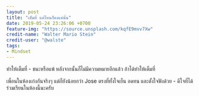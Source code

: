 ```yaml
---
layout: post
title: "เต็มที่ แค่ไหนก็คงแค่นั้น"
date: 2019-05-24 23:26:06 +0700
feature-img: "https://source.unsplash.com/kqfE9mvv7Xw"
credit-name: "Walter Mario Stein"
credit-user: "@walste"
tags:
- Mindset
---
```

ทำให้เต็มที่ - ชนะหรือแพ้ หลังจากนั้นก็ไม่มีความหมายอีกแล้ว ถ้าได้ทำให้เต็มที่

<i class="fa fa-child" style="color:plum"></i>

เพื่อนในห้องเก่งกันจริงๆ แต่ก็ยังน้อยกว่า Jose ตรงที่ทั้งใจเย็น อดทน และตั้งใจฟังด้วย - ดีใจที่ได้ร่วมเรียนในห้องนี้นะครับ
